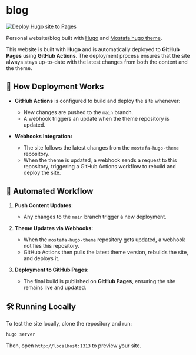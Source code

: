 # blog

[![Deploy Hugo site to Pages](https://github.com/mirmousaviii/blog/actions/workflows/hugo.yml/badge.svg)](https://github.com/mirmousaviii/blog/actions/workflows/hugo.yml)

Personal website/blog built with [Hugo](https://gohugo.io/) and [Mostafa hugo theme](https://github.com/mirmousaviii/mostafa-hugo-theme).

This website is built with **Hugo** and is automatically deployed to **GitHub Pages** using **GitHub Actions**. The deployment process ensures that the site always stays up-to-date with the latest changes from both the content and the theme.

## 📌 How Deployment Works

- **GitHub Actions** is configured to build and deploy the site whenever:
  - New changes are pushed to the `main` branch.
  - A webhook triggers an update when the theme repository is updated.

- **Webhooks Integration:**  
  - The site follows the latest changes from the `mostafa-hugo-theme` repository.
  - When the theme is updated, a webhook sends a request to this repository, triggering a GitHub Actions workflow to rebuild and deploy the site.

## 🚀 Automated Workflow

1. **Push Content Updates:**  
   - Any changes to the `main` branch trigger a new deployment.

2. **Theme Updates via Webhooks:**  
   - When the `mostafa-hugo-theme` repository gets updated, a webhook notifies this repository.
   - GitHub Actions then pulls the latest theme version, rebuilds the site, and deploys it.

3. **Deployment to GitHub Pages:**  
   - The final build is published on **GitHub Pages**, ensuring the site remains live and updated.

## 🛠 Running Locally

To test the site locally, clone the repository and run:

```bash
hugo server
```

Then, open `http://localhost:1313` to preview your site.

